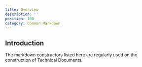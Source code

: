 ```yaml
---
title: Overview
description: ''
position: 100
category: Common Markdown
---
```


## Introduction

The markdown constructors listed here are regularly used on the construction of Technical Documents.

